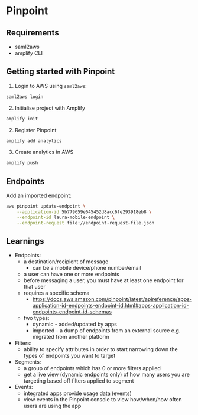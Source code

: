 # Pinpoint

## Requirements
- saml2aws
- amplify CLI

## Getting started with Pinpoint

1. Login to AWS using `saml2aws`:
```bash
saml2aws login
```

2. Initialise project with Amplify
```bash
amplify init
```

2. Register Pinpoint 
```bash
amplify add analytics
```

3. Create analytics in AWS
```bash
amplify push
```

## Endpoints

Add an imported endpoint:
```bash
aws pinpoint update-endpoint \
    --application-id 5b779659e645452d8acc6fe293918eb8 \
    --endpoint-id laura-mobile-endpoint \
    --endpoint-request file://endpoint-request-file.json
```

## Learnings

- Endpoints: 
    - a destination/recipient of message
        - can be a mobile device/phone number/email
    - a user can have one or more endpoints
    - before messaging a user, you must have at least one endpoint for that user
    - requires a specific schema
        - https://docs.aws.amazon.com/pinpoint/latest/apireference/apps-application-id-endpoints-endpoint-id.html#apps-application-id-endpoints-endpoint-id-schemas
    - two types:
        - dynamic - added/updated by apps
        - imported - a dump of endpoints from an external source e.g. migrated from another platform
- Filters:
    - ability to specify attributes in order to start narrowing down the types of endpoints you want to target
- Segments:
    - a group of endpoints which has 0 or more filters applied
    - get a live view (dynamic endpoints only) of how many users you are targeting based off filters applied to segment
- Events:
    - integrated apps provide usage data (events)
    - view events in the Pinpoint console to view how/when/how often users are using the app